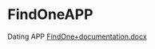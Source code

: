 # FindOneAPP
Dating APP
[FindOne+documentation.docx](https://github.com/Damon-YU0526/FindOneAPP/files/12256083/FindOne%2Bdocumentation.docx)
